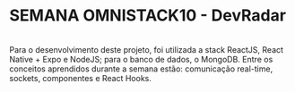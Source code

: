 <h1>SEMANA OMNISTACK10 - DevRadar</h1>
<br />
Para o desenvolvimento deste projeto, foi utilizada a stack ReactJS, React Native + Expo e NodeJS; para o banco de dados, o MongoDB. Entre os conceitos aprendidos durante a semana estão: comunicação real-time, sockets, componentes e React Hooks.